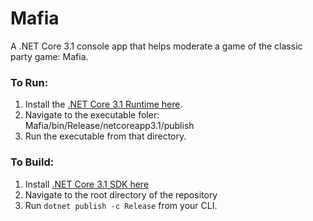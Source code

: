 # Mafia
A .NET Core 3.1 console app that helps moderate a game of the classic party game: Mafia.

### To Run:
1. Install the [.NET Core 3.1 Runtime here](https://dotnet.microsoft.com/download/dotnet-core/3.1).
2. Navigate to the executable foler: Mafia/bin/Release/netcoreapp3.1/publish
3. Run the executable from that directory.

### To Build:
1. Install [.NET Core 3.1 SDK here](https://dotnet.microsoft.com/download/dotnet-core/3.1)
2. Navigate to the root directory of the repository
3. Run ```dotnet publish -c Release``` from your CLI.
